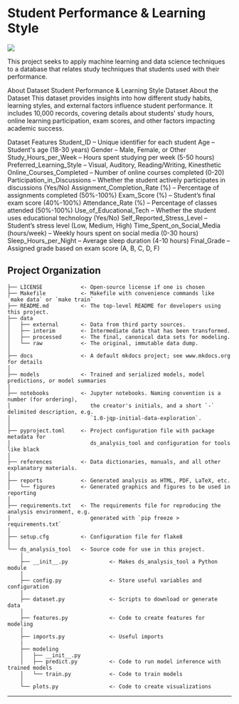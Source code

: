 # Student Performance & Learning Style

<a target="_blank" href="https://cookiecutter-data-science.drivendata.org/">
    <img src="https://img.shields.io/badge/CCDS-Project%20template-328F97?logo=cookiecutter" />
</a>

This project seeks to apply machine learning and data science techniques to a database that relates study techniques that students used with their performance.

About Dataset
Student Performance & Learning Style Dataset
About the Dataset
This dataset provides insights into how different study habits, learning styles, and external factors influence student performance. It includes 10,000 records, covering details about students' study hours, online learning participation, exam scores, and other factors impacting academic success.

Dataset Features
Student_ID – Unique identifier for each student 
Age – Student's age (18-30 years)
Gender – Male, Female, or Other
Study_Hours_per_Week – Hours spent studying per week (5-50 hours)
Preferred_Learning_Style – Visual, Auditory, Reading/Writing, Kinesthetic
Online_Courses_Completed – Number of online courses completed (0-20)
Participation_in_Discussions – Whether the student actively participates in discussions (Yes/No)
Assignment_Completion_Rate (%) – Percentage of assignments completed (50%-100%)
Exam_Score (%) – Student’s final exam score (40%-100%)
Attendance_Rate (%) – Percentage of classes attended (50%-100%)
Use_of_Educational_Tech – Whether the student uses educational technology (Yes/No)
Self_Reported_Stress_Level – Student’s stress level (Low, Medium, High)
Time_Spent_on_Social_Media (hours/week) – Weekly hours spent on social media (0-30 hours)
Sleep_Hours_per_Night – Average sleep duration (4-10 hours)
Final_Grade – Assigned grade based on exam score (A, B, C, D, F)


## Project Organization

```
├── LICENSE            <- Open-source license if one is chosen
├── Makefile           <- Makefile with convenience commands like `make data` or `make train`
├── README.md          <- The top-level README for developers using this project.
├── data
│   ├── external       <- Data from third party sources.
│   ├── interim        <- Intermediate data that has been transformed.
│   ├── processed      <- The final, canonical data sets for modeling.
│   └── raw            <- The original, immutable data dump.
│
├── docs               <- A default mkdocs project; see www.mkdocs.org for details
│
├── models             <- Trained and serialized models, model predictions, or model summaries
│
├── notebooks          <- Jupyter notebooks. Naming convention is a number (for ordering),
│                         the creator's initials, and a short `-` delimited description, e.g.
│                         `1.0-jqp-initial-data-exploration`.
│
├── pyproject.toml     <- Project configuration file with package metadata for 
│                         ds_analysis_tool and configuration for tools like black
│
├── references         <- Data dictionaries, manuals, and all other explanatory materials.
│
├── reports            <- Generated analysis as HTML, PDF, LaTeX, etc.
│   └── figures        <- Generated graphics and figures to be used in reporting
│
├── requirements.txt   <- The requirements file for reproducing the analysis environment, e.g.
│                         generated with `pip freeze > requirements.txt`
│
├── setup.cfg          <- Configuration file for flake8
│
└── ds_analysis_tool   <- Source code for use in this project.
    │
    ├── __init__.py             <- Makes ds_analysis_tool a Python module
    │
    ├── config.py               <- Store useful variables and configuration
    │
    ├── dataset.py              <- Scripts to download or generate data
    │
    ├── features.py             <- Code to create features for modeling
    │
    ├── imports.py              <- Useful imports 
    |
    ├── modeling                
    │   ├── __init__.py 
    │   ├── predict.py          <- Code to run model inference with trained models          
    │   └── train.py            <- Code to train models
    │
    └── plots.py                <- Code to create visualizations
```

--------

